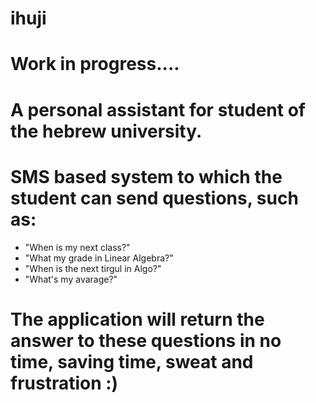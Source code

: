 # ihuji
# Work in progress....

# A personal assistant for student of the hebrew university.
# SMS based system to which the student can send questions, such as:
* "When is my next class?"
* "What my grade in Linear Algebra?"
* "When is the next tirgul in Algo?"
* "What's my avarage?"


# The application will return the answer to these questions in no time, saving time, sweat and frustration :)
